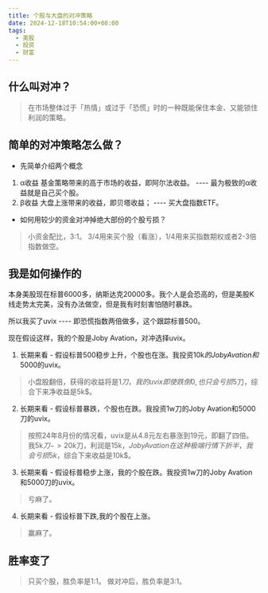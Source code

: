 ```yaml
---
title: 个股与大盘的对冲策略
date: 2024-12-18T10:54:00+08:00
tags:
  - 美股
  - 投资
  - 财富
---
```


## 什么叫对冲？

> 在市场整体过于「热情」或过于「恐慌」时的一种既能保住本金、又能锁住利润的策略。

## 简单的对冲策略怎么做？
 -  先简单介绍两个概念
  1. α收益
    基金策略带来的高于市场的收益，即阿尔法收益。 ---- 最为极致的α收益就是自己买个股。
  2. β收益
    大盘上涨带来的收益，即贝塔收益； ---- 买大盘指数ETF。
 -  如何用较少的资金对冲掉绝大部份的个股亏损？
  > 小资金配比，3:1。 3/4用来买个股（看涨），1/4用来买指数期权或者2-3倍指数做空。

## 我是如何操作的
 本身美股现在标普6000多，纳斯达克20000多。我个人是会恐高的，但是美股K线走势太完美，没有办法做空，但是我有时刻害怕随时暴跌。

 所以我买了uvix ---- 即恐慌指数两倍做多，这个跟踪标普500。

 现在假设这样，我的个股是Joby Avation，对冲选择uvix。

 1. 长期来看 - 假设标普500稳步上升，个股也在涨。我投资10k$的Joby Avation和5000$的uvix。
  > 小盘股翻倍，获得的收益将是1$刀，我的uvix即使跌倒 0,也只会亏损5$刀，综合下来净收益是5k$。 
 2. 长期来看 - 假设标普暴跌，个股也在跌。我投资1w刀的Joby Avation和5000刀的uvix。
  > 按照24年8月份的情况看，uvix是从4.8元左右暴涨到19元，即翻了四倍。我5k$刀 -> 20k$刀，利润是15k$，Joby Avation在这种极端行情下折半，我会亏损5k$，综合下来收益是10k$。
 3. 长期来看 - 假设标普稳步上涨，我的个股在跌。我投资1w刀的Joby Avation和5000刀的uvix。
  > 亏麻了。
 4. 长期来看 - 假设标普下跌,我的个股在上涨。
  > 赢麻了。

## 胜率变了
  > 只买个股，胜负率是1:1。
  > 做对冲后，胜负率是3:1。
